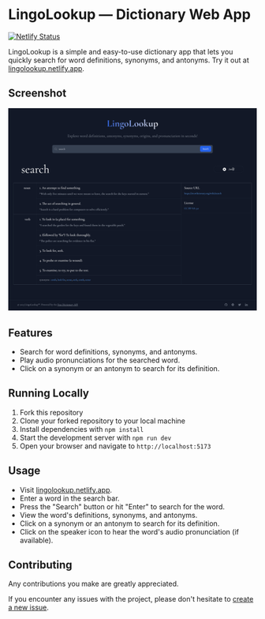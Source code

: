 # LingoLookup — Dictionary Web App

[![Netlify Status](https://api.netlify.com/api/v1/badges/994f48f5-854e-4cdc-91c9-ec4f65b20d85/deploy-status)](https://app.netlify.com/sites/lingolookup/deploys)

LingoLookup is a simple and easy-to-use dictionary app that lets you quickly search for word definitions, synonyms, and antonyms. Try it out at [lingolookup.netlify.app](https://lingolookup.netlify.app).

## Screenshot

![LingoLookup screenshot](./src/assets/lingolookup-screenshot.png)

## Features

* Search for word definitions, synonyms, and antonyms.
* Play audio pronunciations for the searched word.
* Click on a synonym or an antonym to search for its definition.

## Running Locally

1. Fork this repository
2. Clone your forked repository to your local machine
3. Install dependencies with `npm install`
4. Start the development server with `npm run dev`
5. Open your browser and navigate to `http://localhost:5173`

## Usage

* Visit [lingolookup.netlify.app](https://lingolookup.netlify.app).
* Enter a word in the search bar.
* Press the "Search" button or hit "Enter" to search for the word.
* View the word's definitions, synonyms, and antonyms.
* Click on a synonym or an antonym to search for its definition.
* Click on the speaker icon to hear the word's audio pronunciation (if available).

## Contributing

Any contributions you make are greatly appreciated.

If you encounter any issues with the project, please don't hesitate to [create a new issue](https://github.com/jeremy0x/lingo-lookup/issues/new/choose).
